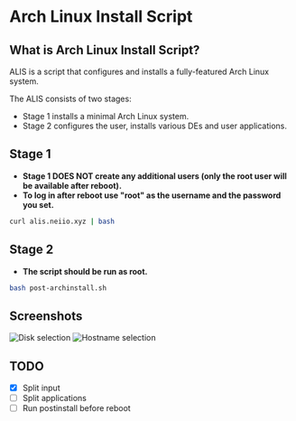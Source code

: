 # Arch Linux Install Script

## What is Arch Linux Install Script?

ALIS is a script that configures and installs a fully-featured Arch Linux system.

The ALIS consists of two stages:

- Stage 1 installs a minimal Arch Linux system.
- Stage 2 configures the user, installs various DEs and user applications.

## Stage 1

- **Stage 1 DOES NOT create any additional users (only the root user will be available after reboot).**
- **To log in after reboot use "root" as the username and the password you set.**

```bash
curl alis.neiio.xyz | bash
```

## Stage 2

- **The script should be run as root.**

```bash
bash post-archinstall.sh
```

## Screenshots

![Disk selection](https://github.com/richard96292/ALIS/blob/master/screenshots/disk.png)
![Hostname selection](https://github.com/richard96292/ALIS/blob/master/screenshots/hostname.png)

## TODO

- [x] Split input
- [ ] Split applications
- [ ] Run postinstall before reboot
